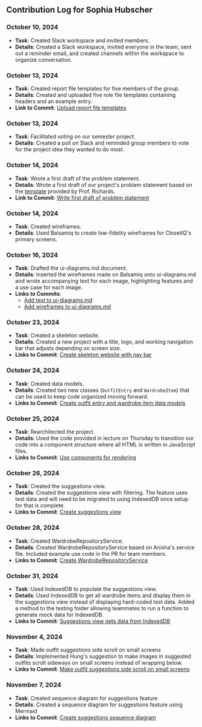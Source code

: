 ## Contribution Log for Sophia Hubscher

### October 10, 2024
- **Task**: Created Slack workspace and invited members.
- **Details**: Created a Slack workspace, invited everyone in the team, sent out a reminder email, and created channels within the workspace to organize conversation.

### October 13, 2024
- **Task**: Created report file templates for five members of the group.
- **Details**: Created and uploaded five role file templates containing headers and an example entry.
- **Link to Commit**: [Upload report file templates](https://github.com/nhan0504/CS326/commit/70898c33a6d23de04ac99f530e303a7a70f5f920)

### October 13, 2024
- **Task**: Facilitated voting on our semester project.
- **Details**: Created a poll on Slack and reminded group members to vote for the project idea they wanted to do most.

### October 14, 2024
- **Task**: Wrote a first draft of the problem statement.
- **Details**: Wrote a first draft of our project's problem statement based on the [template](https://github.com/umass-cs-326/ms02-example/blob/main/team/m2/problem.md) provided by Prof. Richards.
- **Link to Commit**: [Write first draft of problem statement
](https://github.com/nhan0504/CS326/commit/d154f7491d8b4026fd1e22698833970d91f6eeaa)

### October 14, 2024
- **Task**: Created wireframes.
- **Details**: Used Balsamiq to create low-fidelity wireframes for ClosetIQ's primary screens.

### October 16, 2024
- **Task**: Drafted the ui-diagrams.md document.
- **Details**: Inserted the wireframes made on Balsamiq onto ui-diagrams.md and wrote accompanying text for each image, highlighting features and a use case for each image.
- **Links to Commits**:
  - [Add text to ui-diagrams.md](https://github.com/nhan0504/CS326/commit/aa7b6abb93fdf237de39fb75ad1e6e83692bb92b)
  - [Add wireframes to ui-diagrams.md](https://github.com/nhan0504/CS326/commit/4ec2d74cf83cd750f1c9819d84d1ea8f1bbaf88e)

### October 23, 2024
- **Task**: Created a skeleton website.
- **Details**: Created a new project with a title, logo, and working navigation bar that adjusts depending on screen size.
- **Links to Commit**: [Create skeleton website with nav bar](https://github.com/nhan0504/CS326/pull/1/commits/0295ac114a2777c89377a2ff4708353edb79c6e6)

### October 24, 2024
- **Task**: Created data models.
- **Details**: Created two new classes (`OutfitEntry` and `WardrobeItem`) that can be used to keep code organized moving forward.
- **Links to Commit**: [Create outfit entry and wardrobe item data models](https://github.com/nhan0504/CS326/pull/3/commits/6a406fdd527d4da02605a0b384b1116bdcbf309c)

### October 25, 2024
- **Task**: Rearchitected the project.
- **Details**: Used the code provided in lecture on Thursday to transition our code into a component structure where all HTML is written in JavaScript files.
- **Links to Commit**: [Use components for rendering](https://github.com/nhan0504/CS326/pull/6/commits/55e7093bb87e7caf791348b14ec2857d9b151ef5)

### October 26, 2024
- **Task**: Created the suggestions view.
- **Details**: Created the suggestions view with filtering. The feature uses test data and will need to be migrated to using IndexedDB once setup for that is complete.
- **Links to Commit**: [Create suggestions view](https://github.com/nhan0504/CS326/pull/8/commits/ba203cc900d4d7dc2a4b075fbfd1decafbbf3102)

### October 28, 2024
- **Task**: Created WardrobeRepositoryService.
- **Details**: Created WardrobeRepositoryService based on Anisha's service file. Included example use code in the PR for team members.
- **Links to Commit**: [Create WardrobeRepositoryService](https://github.com/nhan0504/CS326/pull/13/commits/6fca636ccc63ca2ea498095fa736b1027f904760)

### October 31, 2024
- **Task**: Used IndexedDB to populate the suggestions view.
- **Details**: Used IndexedDB to get all wardrobe items and display them in the suggestions view instead of displaying hard-coded test data. Added a method to the testing folder allowing teammates to run a function to generate mock data for IndexedDB.
- **Links to Commit**: [Suggestions view gets data from IndexedDB](https://github.com/nhan0504/CS326/commit/ad76f76bb9dad736710ead55b307f8e77dcf2d93)

### November 4, 2024
- **Task**: Made outfit suggestions side scroll on small screens
- **Details**: Implemented Hung's suggestion to make images in suggested outfits scroll sideways on small screens instead of wrapping below.
- **Links to Commit**: [Make outfit suggestions side scroll on small screens](https://github.com/nhan0504/CS326/commit/838396c08550d671b59eb71ddf202ef6d5812ed9)

### November 7, 2024
- **Task**: Created sequence diagram for suggestions feature
- **Details**: Created a sequence diagram for suggestions feature using Mermaid
- **Links to Commit**: [Create suggestions sequence diagram](https://github.com/nhan0504/CS326/commit/705905a366560cff98e7b49bed179e3d7b6b4a26)
